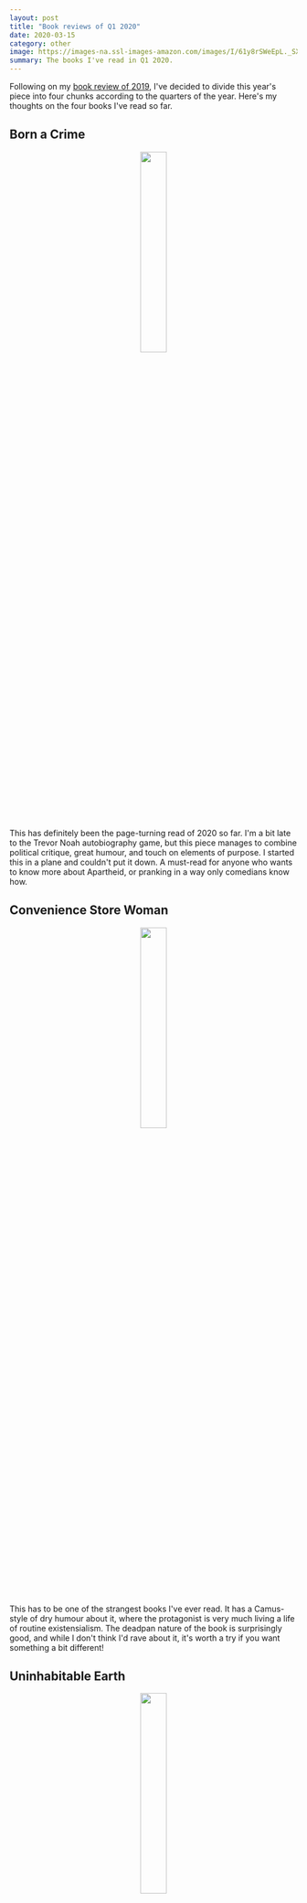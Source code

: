 ```yaml
---
layout: post
title: "Book reviews of Q1 2020"
date: 2020-03-15
category: other
image: https://images-na.ssl-images-amazon.com/images/I/61y8rSWeEpL._SX324_BO1,204,203,200_.jpg
summary: The books I've read in Q1 2020. 
---
```


Following on my [book review of 2019](../../../2019/12/31/bookreview.html), I've decided to divide this year's
piece into four chunks according to the quarters of the year. Here's my thoughts on the four books I've read so
far.  

## Born a Crime
<div style="text-align: center">
    <img src="https://images-na.ssl-images-amazon.com/images/I/61y8rSWeEpL._SX324_BO1,204,203,200_.jpg" width="30%">
</div>

This has definitely been the page-turning read of 2020 so far. I'm a bit late to the Trevor Noah autobiography
game, but this piece manages to combine political critique, great humour, and touch on elements of purpose. I
started this in a plane and couldn't put it down. A must-read for anyone who wants to know more about Apartheid,
or pranking in a way only comedians know how.

## Convenience Store Woman

<div style="text-align: center">
    <img src="https://cdn.waterstones.com/bookjackets/large/9781/8462/9781846276842.jpg" width="30%">
</div>

This has to be one of the strangest books I've ever read. It has a Camus-style of dry humour about it, where the
protagonist is very much living a life of routine existensialism. The deadpan nature of the book is surprisingly
good, and while I don't think I'd rave about it, it's worth a try if you want something a bit different! 

## Uninhabitable Earth

<div style="text-align: center">
    <img src="https://images-na.ssl-images-amazon.com/images/I/71Re84Qk8yL.jpg" width="30%">
</div>

This book starts off in tremendous pace, talking about the harsh realities of global warming and what it means
to the future of mankind. After about 2-3 chapters, it almost feels more like a rant than it is a scientific
discussion on what we must do in order to tackle global warming. Not to mention the book contains zero figures!
The book offers almost zero optimism to the planet's future, and no real solutions for the reader, either.  

However, and most importantly, I'm afraid the book suffers from poor scientific writing. For example, the book
continually uses Fahrenheit and Celsius in interchangeable ways. In addition, the book mentions facts
after facts, without a deep interpretation on what that can mean. The book also has run-on sentences that, if
read aloud, make you struggle to keep your breath (maybe this is intentional?). Finally, it has vocabulary that
you wouldn't really find in either natural science or casual science books, such as "quotidian", "anthropogenic", etc.

As a bioinformatician/data scientist, one takeaway I had from this book was just how much scientists must adhere to, and practice, good
communication skills. Through deliberate practice and rigour, this will help deliver impact and convey the importance
of observations in our data, and form strategies for further action.

## Ultralearning
<div style="text-align: center">
    <img src="https://images-na.ssl-images-amazon.com/images/I/81G9RTo7a3L.jpg" width="30%">
</div>

This is a bit of a cheat - I actually started this book midway 2019 and stopped briefly because I was reading
Bad Blood and lost track - how ironic! Either way, if you're not familiar with Scott Young's material, I think
it's brilliant as usual, and this book is a friendly introduction to more deliberate epistemology. Side note:
if you already read a bit of Scott Young's material, there are some elements that I feel are repeats of what
he has mentioned prior. Having said that, the anecdotes of individual "Ultralarning" brilliance are incredibly
interesting (e.g. the story of Van Gogh's rise as a painter, Judit Polgar... etc.)

I'm expecting Q2 to be a bit slower, but there will be more reviews next time!
